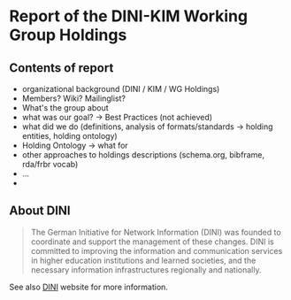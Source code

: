 # Report of the DINI-KIM Working Group Holdings

## Contents of report

* organizational background (DINI / KIM / WG Holdings)
* Members? Wiki? Mailinglist?
* What's the group about
* what was our goal? -> Best Practices (not achieved)
* what did we do (definitions, analysis of formats/standards -> holding entities, holding ontology)
* Holding Ontology -> what for
* other approaches to holdings descriptions (schema.org, bibframe, rda/frbr vocab)
* ... 
* 

## About DINI

[About DINI]: #about-dini

> The German Initiative for Network Information (DINI) was founded to coordinate and support the management of these changes. DINI is committed to improving the information and communication services in higher education institutions and learned societies, and the necessary information infrastructures regionally and nationally.

See also [DINI] website for more information.





[DINI]: http://dini.de
